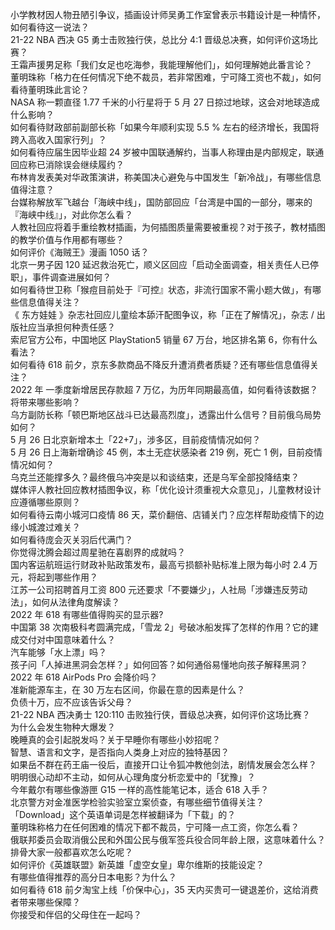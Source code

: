 小学教材因人物丑陋引争议，插画设计师吴勇工作室曾表示书籍设计是一种情怀，如何看待这一说法？  
21-22 NBA 西决 G5 勇士击败独行侠，总比分 4:1 晋级总决赛，如何评价这场比赛？  
王霜声援男足称「我们女足也吃海参，我能理解他们」，如何理解她此番言论？  
董明珠称「格力在任何情况下绝不裁员，若非常困难，宁可降工资也不裁」，如何看待董明珠此言论？  
NASA 称一颗直径 1.77 千米的小行星将于 5 月 27 日掠过地球，这会对地球造成什么影响？  
如何看待财政部前副部长称「如果今年顺利实现 5.5 % 左右的经济增长，我国将跨入高收入国家行列」？  
如何看待应届生因毕业超 24 岁被中国联通解约，当事人称理由是内部规定，联通回应称已消除误会继续履约？  
布林肯发表美对华政策演讲，称美国决心避免与中国发生「新冷战」，有哪些信息值得注意？  
台媒称解放军飞越台「海峡中线」，国防部回应「台湾是中国的一部分，哪来的『海峡中线』」，对此你怎么看？  
人教社回应将着手重绘教材插画，为何插图质量需要被重视？对于孩子，教材插图的教学价值与作用都有哪些？  
如何评价《海贼王》漫画 1050 话？  
北京一男子因 120 延迟救治死亡，顺义区回应「启动全面调查，相关责任人已停职」，事件调查进展如何？  
如何看待世卫称「猴痘目前处于『可控』状态，非流行国家不需小题大做」，有哪些信息值得关注？  
《 东方娃娃 》杂志社回应儿童绘本舔汗配图争议，称「正在了解情况」，杂志 / 出版社应当承担何种责任感？  
索尼官方公布，中国地区 PlayStation5 销量 67 万台，地区排名第 6，你有什么看法？  
如何看待 618 前夕，京东多款商品不降反升遭消费者质疑？还有哪些信息值得关注？  
2022 年 一季度新增居民存款超 7 万亿，为历年同期最高值，如何看待该数据？将带来哪些影响？  
乌方副防长称「顿巴斯地区战斗已达最高烈度」，透露出什么信号？目前俄乌局势如何？  
5 月 26 日北京新增本土「22+7」，涉多区，目前疫情情况如何？  
5 月 26 日上海新增确诊 45 例，本土无症状感染者 219 例，死亡 1 例，目前疫情情况如何？  
乌克兰还能撑多久？最终俄乌冲突是以和谈结束，还是乌军全部投降结束？  
媒体评人教社回应教材插图争议，称「优化设计须重视大众意见」，儿童教材设计应遵循哪些原则？  
如何看待云南小城河口疫情 86 天，菜价翻倍、店铺关门？应怎样帮助疫情下的边缘小城渡过难关？  
如何看待庞会灭关羽后代满门？  
你觉得沈腾会超过周星驰在喜剧界的成就吗？  
国内客运航班运行财政补贴政策发布，最高亏损额补贴标准上限为每小时 2.4 万元，将起到哪些作用？  
江苏一公司招聘首月工资 800 元还要求「不要嫌少」，人社局「涉嫌违反劳动法」，如何从法律角度解读？  
2022 年 618  有哪些值得购买的显示器?  
中国第 38 次南极科考圆满完成，「雪龙 2」号破冰船发挥了怎样的作用？它的建成交付对中国意味着什么？  
汽车能够「水上漂」吗？  
孩子问「人掉进黑洞会怎样？」如何回答？如何通俗易懂地向孩子解释黑洞？  
2022 年 618 AirPods Pro 会降价吗？  
准新能源车主，在 30 万左右区间，你最在意的因素是什么？  
负债十万，应不应该告诉父母？  
21-22 NBA 西决勇士 120:110 击败独行侠，晋级总决赛，如何评价这场比赛？  
为什么会发生物种大爆发？  
晚睡真的会引起脱发吗？关于早睡你有哪些小妙招呢？  
智慧、语言和文字，是否指向人类身上对应的独特基因？  
如果岳不群在药王庙一役后，直接开口让令狐冲教他剑法，剧情发展会怎么样？  
明明很心动却不主动，如何从心理角度分析恋爱中的「犹豫」？  
今年戴尔有哪些像游匣  G15  一样的高性能笔记本，适合  618  入手？  
北京警方对金准医学检验实验室立案侦查，有哪些细节值得关注？  
「Download」这个英语单词是怎样被翻译为「下载」的？  
董明珠称格力在任何困难的情况下都不裁员，宁可降一点工资，你怎么看？  
俄联邦委员会取消俄公民和外国公民与俄军签兵役合同年龄上限，这意味着什么？  
排骨大家一般都喜欢怎么吃呢？  
如何评价《英雄联盟》新英雄「虚空女皇」卑尔维斯的技能设定？  
有哪些值得推荐的高分日本电影？为什么？  
如何看待 618 前夕淘宝上线「价保中心」，35 天内买贵可一键退差价，这给消费者带来哪些保障？  
你接受和伴侣的父母住在一起吗？  
